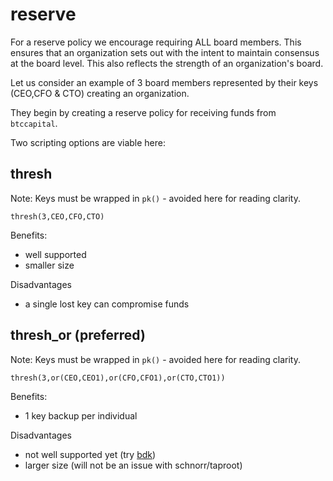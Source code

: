 # reserve

For a reserve policy we encourage requiring ALL board members. This ensures that an organization sets out with the intent to maintain consensus at the board level. This also reflects the strength of an organization's board.

Let us consider an example of 3 board members represented by their keys (CEO,CFO & CTO) creating an organization. 

They begin by creating a reserve policy for receiving funds from `btccapital`.

Two scripting options are viable here:

## thresh
Note: Keys must be wrapped in `pk()` - avoided here for reading clarity.

```
thresh(3,CEO,CFO,CTO)
```

Benefits:
- well supported 
- smaller size

Disadvantages
- a single lost key can compromise funds

## thresh_or (preferred)
Note: Keys must be wrapped in `pk()` - avoided here for reading clarity.

```
thresh(3,or(CEO,CEO1),or(CFO,CFO1),or(CTO,CTO1))
```

Benefits:
- 1 key backup per individual

Disadvantages
- not well supported yet (try [bdk](https://bitcoindevkit.org))
- larger size (will not be an issue with schnorr/taproot)


